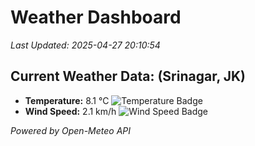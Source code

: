 
# Weather Dashboard

_Last Updated: 2025-04-27 20:10:54_

## Current Weather Data: (Srinagar, JK)
- **Temperature:** 8.1 °C ![Temperature Badge](https://img.shields.io/badge/Temperature-Low%20Temp-blue)
- **Wind Speed:** 2.1 km/h ![Wind Speed Badge](https://img.shields.io/badge/Wind%20Speed-Light%20Wind-blue)

*Powered by Open-Meteo API*
